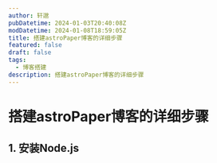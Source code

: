 ```yaml
---
author: 轩邈
pubDatetime: 2024-01-03T20:40:08Z
modDatetime: 2024-01-08T18:59:05Z
title: 搭建astroPaper博客的详细步骤
featured: false
draft: false
tags:
  - 博客搭建
description: 搭建astroPaper博客的详细步骤
---
```


# 搭建astroPaper博客的详细步骤

## 1. 安装Node.js

